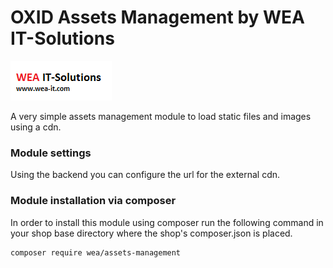 OXID Assets Management by WEA IT-Solutions
======

![WEA IT-Solutions OXID Assets Management](wea-it-solutions.png)

A very simple assets management module to load static files and images using a cdn.
### Module settings
Using the backend you can configure the url for the external cdn.

### Module installation via composer
In order to install this module using composer run the following command in your shop base directory where the shop's composer.json is placed.
```
composer require wea/assets-management
```
